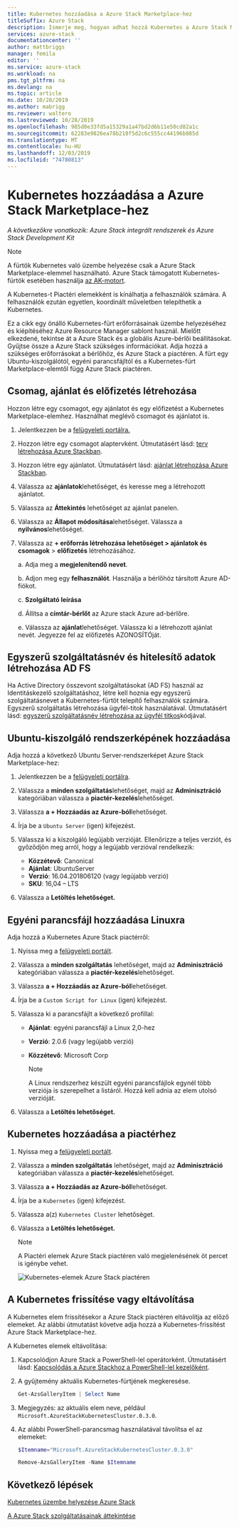 ```yaml
---
title: Kubernetes hozzáadása a Azure Stack Marketplace-hez
titleSuffix: Azure Stack
description: Ismerje meg, hogyan adhat hozzá Kubernetes a Azure Stack Marketplace-hez.
services: azure-stack
documentationcenter: ''
author: mattbriggs
manager: femila
editor: ''
ms.service: azure-stack
ms.workload: na
pms.tgt_pltfrm: na
ms.devlang: na
ms.topic: article
ms.date: 10/28/2019
ms.author: mabrigg
ms.reviewer: waltero
ms.lastreviewed: 10/28/2019
ms.openlocfilehash: 985d0e33fd5a15329a1a47bd2d6b11e50cd82a1c
ms.sourcegitcommit: 62283e9826ea78b218f5d2c6c555cc44196b085d
ms.translationtype: MT
ms.contentlocale: hu-HU
ms.lasthandoff: 12/03/2019
ms.locfileid: "74780813"
---
```

# <a name="add-kubernetes-to-azure-stack-marketplace"></a>Kubernetes hozzáadása a Azure Stack Marketplace-hez

*A következőkre vonatkozik: Azure Stack integrált rendszerek és Azure Stack Development Kit*

> [!note]  
> A fürtök Kubernetes való üzembe helyezése csak a Azure Stack Marketplace-elemmel használható. Azure Stack támogatott Kubernetes-fürtök esetében használja [az AK-motort](azure-stack-aks-engine.md).

A Kubernetes-t Piactéri elemekként is kínálhatja a felhasználók számára. A felhasználók ezután egyetlen, koordinált műveletben telepíthetik a Kubernetes.

Ez a cikk egy önálló Kubernetes-fürt erőforrásainak üzembe helyezéséhez és kiépítéséhez Azure Resource Manager sablont használ. Mielőtt elkezdené, tekintse át a Azure Stack és a globális Azure-bérlői beállításokat. Gyűjtse össze a Azure Stack szükséges információkat. Adja hozzá a szükséges erőforrásokat a bérlőhöz, és Azure Stack a piactéren. A fürt egy Ubuntu-kiszolgálótól, egyéni parancsfájltól és a Kubernetes-fürt Marketplace-elemtől függ Azure Stack piactéren.

## <a name="create-a-plan-an-offer-and-a-subscription"></a>Csomag, ajánlat és előfizetés létrehozása

Hozzon létre egy csomagot, egy ajánlatot és egy előfizetést a Kubernetes Marketplace-elemhez. Használhat meglévő csomagot és ajánlatot is.

1. Jelentkezzen be a [felügyeleti portálra.](https://adminportal.local.azurestack.external)

1. Hozzon létre egy csomagot alaptervként. Útmutatásért lásd: [terv létrehozása Azure Stackban](azure-stack-create-plan.md).

1. Hozzon létre egy ajánlatot. Útmutatásért lásd: [ajánlat létrehozása Azure Stackban](azure-stack-create-offer.md).

1. Válassza az **ajánlatok**lehetőséget, és keresse meg a létrehozott ajánlatot.

1. Válassza az **Áttekintés** lehetőséget az ajánlat panelen.

1. Válassza az **Állapot módosítása**lehetőséget. Válassza a **nyilvános**lehetőséget.

1. Válassza az **+ erőforrás létrehozása** **lehetőséget > ajánlatok és csomagok** > **előfizetés** létrehozásához.

    a. Adja meg a **megjelenítendő nevet**.

    b. Adjon meg egy **felhasználót**. Használja a bérlőhöz társított Azure AD-fiókot.

    c. **Szolgáltató leírása**

    d. Állítsa a **címtár-bérlőt** az Azure stack Azure ad-bérlőre. 

    e. Válassza az **ajánlat**lehetőséget. Válassza ki a létrehozott ajánlat nevét. Jegyezze fel az előfizetés AZONOSÍTÓját.

## <a name="create-a-service-principal-and-credentials-in-ad-fs"></a>Egyszerű szolgáltatásnév és hitelesítő adatok létrehozása AD FS

Ha Active Directory összevont szolgáltatásokat (AD FS) használ az Identitáskezelő szolgáltatáshoz, létre kell hoznia egy egyszerű szolgáltatásnevet a Kubernetes-fürtöt telepítő felhasználók számára. Egyszerű szolgáltatás létrehozása ügyfél-titok használatával. Útmutatásért lásd: [egyszerű szolgáltatásnév létrehozása az ügyfél titkos](azure-stack-create-service-principals.md#create-a-service-principal-that-uses-client-secret-credentials)kódjával.

## <a name="add-an-ubuntu-server-image"></a>Ubuntu-kiszolgáló rendszerképének hozzáadása

Adja hozzá a következő Ubuntu Server-rendszerképet Azure Stack Marketplace-hez:

1. Jelentkezzen be a [felügyeleti portálra](https://adminportal.local.azurestack.external).

1. Válassza a **minden szolgáltatás**lehetőséget, majd az **Adminisztráció** kategóriában válassza a **piactér-kezelés**lehetőséget.

1. Válassza **a + Hozzáadás az Azure-ból**lehetőséget.

1. Írja be a `Ubuntu Server` (igen) kifejezést.

1. Válassza ki a kiszolgáló legújabb verzióját. Ellenőrizze a teljes verziót, és győződjön meg arról, hogy a legújabb verzióval rendelkezik:
    - **Közzétevő**: Canonical
    - **Ajánlat**: UbuntuServer
    - **Verzió**: 16.04.201806120 (vagy legújabb verzió)
    - **SKU**: 16,04 – LTS

1. Válassza a **Letöltés lehetőséget.**

## <a name="add-a-custom-script-for-linux"></a>Egyéni parancsfájl hozzáadása Linuxra

Adja hozzá a Kubernetes Azure Stack piactérről:

1. Nyissa meg a [felügyeleti portált](https://adminportal.local.azurestack.external).

1. Válassza a **minden szolgáltatás** lehetőséget, majd az **Adminisztráció** kategóriában válassza a **piactér-kezelés**lehetőséget.

1. Válassza **a + Hozzáadás az Azure-ból**lehetőséget.

1. Írja be a `Custom Script for Linux` (igen) kifejezést.

1. Válassza ki a parancsfájlt a következő profillal:
   - **Ajánlat**: egyéni parancsfájl a Linux 2,0-hez
   - **Verzió**: 2.0.6 (vagy legújabb verzió)
   - **Közzétevő**: Microsoft Corp

     > [!Note]  
     > A Linux rendszerhez készült egyéni parancsfájlok egynél több verziója is szerepelhet a listáról. Hozzá kell adnia az elem utolsó verzióját.

1. Válassza a **Letöltés lehetőséget.**

## <a name="add-kubernetes-to-the-marketplace"></a>Kubernetes hozzáadása a piactérhez

1. Nyissa meg a [felügyeleti portált](https://adminportal.local.azurestack.external).

1. Válassza a **minden szolgáltatás** lehetőséget, majd az **Adminisztráció** kategóriában válassza a **piactér-kezelés**lehetőséget.

1. Válassza **a + Hozzáadás az Azure-ból**lehetőséget.

1. Írja be a `Kubernetes` (igen) kifejezést.

1. Válassza a(z) `Kubernetes Cluster` lehetőséget.

1. Válassza a **Letöltés lehetőséget.**

    > [!note]  
    > A Piactéri elemek Azure Stack piactéren való megjelenésének öt percet is igénybe vehet.

    ![Kubernetes-elemek Azure Stack piactéren](../user/media/azure-stack-solution-template-kubernetes-deploy/marketplaceitem.png)

## <a name="update-or-remove-the-kubernetes"></a>A Kubernetes frissítése vagy eltávolítása

A Kubernetes elem frissítésekor a Azure Stack piactéren eltávolítja az előző elemeket. Az alábbi útmutatást követve adja hozzá a Kubernetes-frissítést Azure Stack Marketplace-hez.

A Kubernetes elemek eltávolítása:

1. Kapcsolódjon Azure Stack a PowerShell-lel operátorként. Útmutatásért lásd: [Kapcsolódás a Azure Stackhoz a PowerShell-lel kezelőként](azure-stack-powershell-configure-admin.md).

2. A gyűjtemény aktuális Kubernetes-fürtjének megkeresése.

    ```powershell  
    Get-AzsGalleryItem | Select Name
    ```
    
3. Megjegyzés: az aktuális elem neve, például `Microsoft.AzureStackKubernetesCluster.0.3.0`.

4. Az alábbi PowerShell-parancsmag használatával távolítsa el az elemeket:

    ```powershell  
    $Itemname="Microsoft.AzureStackKubernetesCluster.0.3.0"

    Remove-AzsGalleryItem -Name $Itemname
    ```

## <a name="next-steps"></a>Következő lépések

[Kubernetes üzembe helyezése Azure Stack](../user/azure-stack-solution-template-kubernetes-deploy.md)

[A Azure Stack szolgáltatásainak áttekintése](service-plan-offer-subscription-overview.md)
